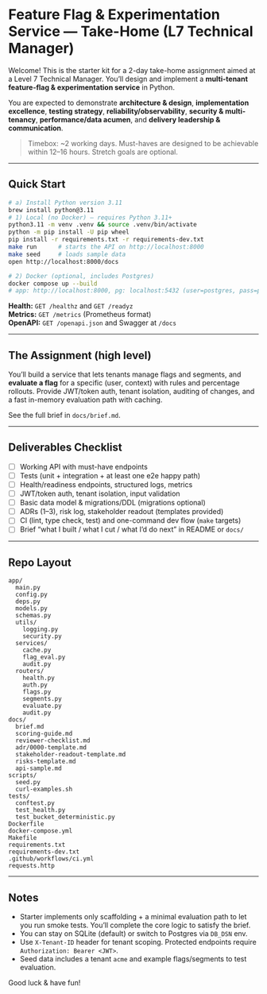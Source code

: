 # Feature Flag & Experimentation Service — Take-Home (L7 Technical Manager)

Welcome! This is the starter kit for a 2-day take-home assignment aimed at a Level 7 Technical Manager. You’ll design and implement a **multi-tenant feature-flag & experimentation service** in Python.

You are expected to demonstrate **architecture & design**, **implementation excellence**, **testing strategy**, **reliability/observability**, **security & multi-tenancy**, **performance/data acumen**, and **delivery leadership & communication**.

> Timebox: ~2 working days. Must-haves are designed to be achievable within 12–16 hours. Stretch goals are optional.

---

## Quick Start

```bash
# a) Install Python version 3.11
brew install python@3.11
# 1) Local (no Docker) — requires Python 3.11+
python3.11 -m venv .venv && source .venv/bin/activate
python -m pip install -U pip wheel
pip install -r requirements.txt -r requirements-dev.txt
make run      # starts the API on http://localhost:8000
make seed     # loads sample data
open http://localhost:8000/docs

# 2) Docker (optional, includes Postgres)
docker compose up --build
# app: http://localhost:8000, pg: localhost:5432 (user=postgres, pass=postgres)
```

**Health:** `GET /healthz` and `GET /readyz`  
**Metrics:** `GET /metrics` (Prometheus format)  
**OpenAPI:** `GET /openapi.json` and Swagger at `/docs`

---

## The Assignment (high level)

You’ll build a service that lets tenants manage flags and segments, and **evaluate a flag** for a specific (user, context) with rules and percentage rollouts. Provide JWT/token auth, tenant isolation, auditing of changes, and a fast in-memory evaluation path with caching.

See the full brief in `docs/brief.md`.

---

## Deliverables Checklist

- [ ] Working API with must-have endpoints
- [ ] Tests (unit + integration + at least one e2e happy path)
- [ ] Health/readiness endpoints, structured logs, metrics
- [ ] JWT/token auth, tenant isolation, input validation
- [ ] Basic data model & migrations/DDL (migrations optional)
- [ ] ADRs (1–3), risk log, stakeholder readout (templates provided)
- [ ] CI (lint, type check, test) and one-command dev flow (`make` targets)
- [ ] Brief “what I built / what I cut / what I’d do next” in README or `docs/`

---

## Repo Layout

```
app/
  main.py
  config.py
  deps.py
  models.py
  schemas.py
  utils/
    logging.py
    security.py
  services/
    cache.py
    flag_eval.py
    audit.py
  routers/
    health.py
    auth.py
    flags.py
    segments.py
    evaluate.py
    audit.py
docs/
  brief.md
  scoring-guide.md
  reviewer-checklist.md
  adr/0000-template.md
  stakeholder-readout-template.md
  risks-template.md
  api-sample.md
scripts/
  seed.py
  curl-examples.sh
tests/
  conftest.py
  test_health.py
  test_bucket_deterministic.py
Dockerfile
docker-compose.yml
Makefile
requirements.txt
requirements-dev.txt
.github/workflows/ci.yml
requests.http
```

---

## Notes

- Starter implements only scaffolding + a minimal evaluation path to let you run smoke tests. You’ll complete the core logic to satisfy the brief.
- You can stay on SQLite (default) or switch to Postgres via `DB_DSN` env.
- Use `X-Tenant-ID` header for tenant scoping. Protected endpoints require `Authorization: Bearer <JWT>`.
- Seed data includes a tenant `acme` and example flags/segments to test evaluation.

Good luck & have fun!
